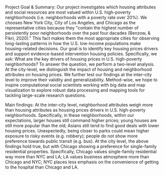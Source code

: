 Project Goal & Summary:
Our project investigates which housing attributes and social resources are most valued within U.S. high-poverty neighborhoods (i.e. neighborhoods with a poverty rate over 20%). We chooses New York City, City of Los Angeles, and Chicago as the representative cities because they "contain the highest number of persistently poor neighborhoods over the past four dacades (Benzow, & Fikri, 2020)." This fact makes them the most appropriate cities for observing long-lasting patterns in how the U.S. low-income populations make housing-related decisions. Our goal is to identify key housing prices drivers and support evidence-based intervention housing policies. Specifically, we ask: What are the key drivers of housing prices in U.S. high-poverty neighborhoods?
To answer the question, we perform a two-level analysis. At the city-level, we distinguish the impact of housing and neighborhood attributes on housing prices. We further test our findings at the inter-city level to improve their validity and generalizability. Method-wise, we hope to inspire computational social scientists working with big data and map visualization to explore robust data processing and mapping tools for tackling large-scale research questions.

Main findings:
At the inter-city level, neighborhood attributes weigh more than housing attributes as housing prices drivers in U.S. high-poverty neighborhoods. Specifically, in these neighborhoods, within our expectations, larger houses still command higher prices; young houses are still more popular than the old; Asians still tend to find good deals with lower housing prices. Unexpectedly, being closer to parks could mean higher exposure to risky events (e.g. robbery); people do not show more preference towards public transit (e.g. bus).
At the city level, the above findings hold true, but with Chicago showing a preference for single-family residential properties. Specifically, Chicago values single-family residential way more than NYC and LA; LA values business atmosphere more than Chicago and NYC; NYC places less emphasis on the convenience of getting to the hospital than Chicago and LA.




